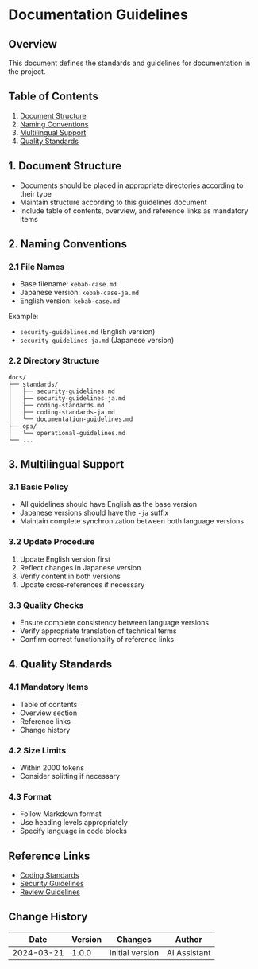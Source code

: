 # Documentation Guidelines

<!-- merged-from: guidelines/documentation-guidelines.md -->

## Overview
This document defines the standards and guidelines for documentation in the project.

## Table of Contents
1. [Document Structure](#1-document-structure)
2. [Naming Conventions](#2-naming-conventions)
3. [Multilingual Support](#3-multilingual-support)
4. [Quality Standards](#4-quality-standards)

## 1. Document Structure
- Documents should be placed in appropriate directories according to their type
- Maintain structure according to this guidelines document
- Include table of contents, overview, and reference links as mandatory items

## 2. Naming Conventions
### 2.1 File Names
- Base filename: `kebab-case.md`
- Japanese version: `kebab-case-ja.md`
- English version: `kebab-case.md`

Example:
- `security-guidelines.md` (English version)
- `security-guidelines-ja.md` (Japanese version)

### 2.2 Directory Structure
```
docs/
├── standards/
│   ├── security-guidelines.md
│   ├── security-guidelines-ja.md
│   ├── coding-standards.md
│   ├── coding-standards-ja.md
│   └── documentation-guidelines.md
├── ops/
│   └── operational-guidelines.md
└── ...
```

## 3. Multilingual Support
### 3.1 Basic Policy
- All guidelines should have English as the base version
- Japanese versions should have the `-ja` suffix
- Maintain complete synchronization between both language versions

### 3.2 Update Procedure
1. Update English version first
2. Reflect changes in Japanese version
3. Verify content in both versions
4. Update cross-references if necessary

### 3.3 Quality Checks
- Ensure complete consistency between language versions
- Verify appropriate translation of technical terms
- Confirm correct functionality of reference links

## 4. Quality Standards
### 4.1 Mandatory Items
- Table of contents
- Overview section
- Reference links
- Change history

### 4.2 Size Limits
- Within 2000 tokens
- Consider splitting if necessary

### 4.3 Format
- Follow Markdown format
- Use heading levels appropriately
- Specify language in code blocks

## Reference Links
- [Coding Standards](./coding-standards.md)
- [Security Guidelines](./security-guidelines.md)
- [Review Guidelines](./review-guidelines.md)

## Change History
| Date | Version | Changes | Author |
|------|---------|---------|--------|
| 2024-03-21 | 1.0.0 | Initial version | AI Assistant | 